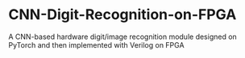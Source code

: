 # CNN-Digit-Recognition-on-FPGA
A CNN-based hardware digit/image recognition module designed on PyTorch and then implemented with Verilog on FPGA
